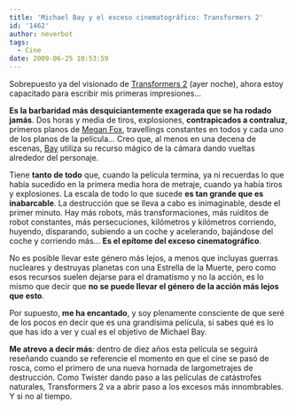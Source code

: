 ```yaml
---
title: 'Michael Bay y el exceso cinematográfico: Transformers 2'
id: '1462'
author: neverbot
tags:
  - Cine
date: 2009-06-25 10:53:59
---
```


Sobrepuesto ya del visionado de [Transformers 2](http://www.imdb.com/title/tt1055369/) (ayer noche), ahora estoy capacitado para escribir mis primeras impresiones...

**Es la barbaridad más desquiciantemente exagerada que se ha rodado jamás**. Dos horas y media de tiros, explosiones, **contrapicados a contraluz**, primeros planos de [Megan Fox](http://www.imdb.com/name/nm1083271/), travellings constantes en todos y cada uno de los planos de la película... Creo que, al menos en una decena de escenas, [Bay](http://www.imdb.com/name/nm0000881/) utiliza su recurso mágico de la cámara dando vueltas alrededor del personaje.

Tiene **tanto de todo** que, cuando la película termina, ya ni recuerdas lo que había sucedido en la primera media hora de metraje, cuando ya había tiros y explosiones. La escala de todo lo que sucede **es tan grande que es inabarcable**. La destrucción que se lleva a cabo es inimaginable, desde el primer minuto. Hay más robots, más transformaciones, más ruiditos de robot constantes, más persecuciones, kilómetros y kilómetros corriendo, huyendo, disparando, subiendo a un coche y acelerando, bajándose del coche y corriendo más... **Es el epítome del exceso cinematográfico**.

No es posible llevar este género más lejos, a menos que incluyas guerras nucleares y destruyas planetas con una Estrella de la Muerte, pero como esos recursos suelen dejarse para el dramatismo y no la acción, es lo mismo que decir que **no se puede llevar el género de la acción más lejos que esto**.

Por supuesto, **me ha encantado**, y soy plenamente consciente de que seré de los pocos en decir que es una grandísima película, si sabes qué es lo que has ido a ver y cual es el objetivo de Michael Bay.

**Me atrevo a decir más**: dentro de diez años esta película se seguirá reseñando cuando se referencie el momento en que el cine se pasó de rosca, como el primero de una nueva hornada de largometrajes de destrucción. Como Twister dando paso a las películas de catástrofes naturales, Transformers 2 va a abrir paso a los excesos más innombrables. Y si no al tiempo.